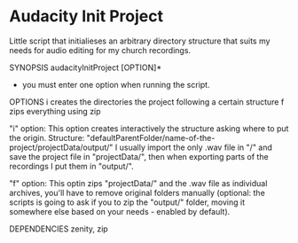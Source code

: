 # Audacity Init Project
Little script that initialieses an arbitrary directory structure that suits my needs for audio editing for my church recordings.

SYNOPSIS
    audacityInitProject [OPTION]*

* you must enter one option when running the script.

OPTIONS
    i creates the directories the project following a certain structure
    f zips everything using zip

"i" option:
    This option creates interactively the structure asking where to put the origin.
    Structure: "defaultParentFolder/name-of-the-project/projectData/output/"
    I usually import the only .wav file in "<name-of-the-project>/" and save the project file in "projectData/", then when exporting parts of the recordings I put them in "output/".

"f" option:
    This optin zips "projectData/" and the .wav file as individual archives, you'll have to remove original folders manually (optional: the scripts is going to ask if you to zip the "output/" folder, moving it somewhere else based on your needs - enabled by default).

DEPENDENCIES
    zenity, zip